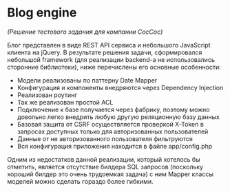 # Blog engine
*(Решение тестового задания для компании CocCoc)*

Блог представлен в виде REST API сервиса и небольшого JavaScript клиента на jQuery. 
В результате решения задачи, сформировался небольшой framework (для реализации backend-а не использовались сторонние библиотеки), ниже перечислены его основные особенности:
* Модели реализованы по паттерну Date Mapper
* Конфигурация и компоненты внедряются через Dependency Injection
* Реализован роутинг
* Так же реализован простой ACL
* Подключение к базе получается через фабрику, поэтому можно довольно легко внедрить любую другую реляционную базу данных
* Базовая защита от CSRF осуществляется проверкой X-Token в запросах доступных только для авторизованных пользователей
* Данные от не авторизованного пользователя фильтруются
* Вся конфигурация приложения находится в файле app/config.php

Одним из недостатков данной реализации, который хотелось бы отметить, является отсутствие билдера SQL запросов (поскольку хороший билдер это очень трудоемкая задача) с ним Mapper классы моделей можно сделать гораздо более гибкими.
